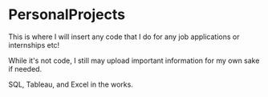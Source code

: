 # PersonalProjects
This is where I will insert any code that I do for any job applications or internships etc!

While it's not code, I still may upload important information for my own sake if needed.

SQL, Tableau, and Excel in the works.
